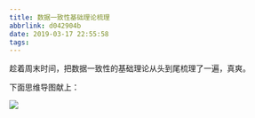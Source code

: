 ```yaml
---
title: 数据一致性基础理论梳理
abbrlink: d042904b
date: 2019-03-17 22:55:58
tags:
---
```


趁着周末时间，把数据一致性的基础理论从头到尾梳理了一遍，真爽。

下面思维导图献上：

<!--more-->

![](https://lyog.cn/wp-content/uploads/2019/05/80854ce7ly1g166lvqxcfj24dk7s1e84.jpg)
